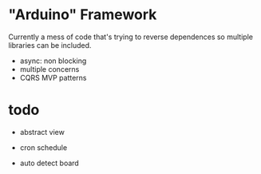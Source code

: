# "Arduino" Framework

Currently a mess of code that's trying to reverse dependences
so multiple libraries can be included.

- async:  non blocking
- multiple concerns
- CQRS MVP patterns


# todo
- abstract view
- cron schedule



- auto detect board

